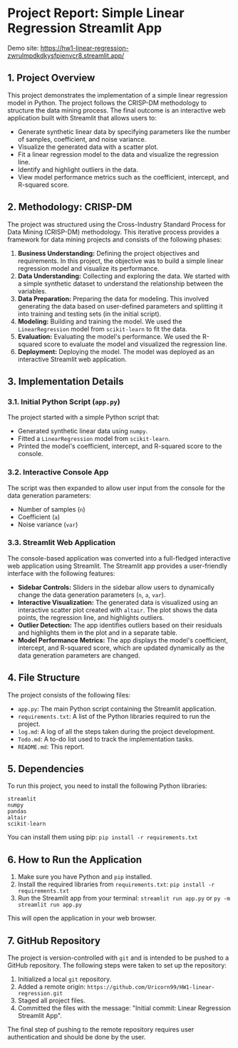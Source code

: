 # Project Report: Simple Linear Regression Streamlit App

Demo site: https://hw1-linear-regression-zwrulmpdkdkysfpienvcr8.streamlit.app/

## 1. Project Overview

This project demonstrates the implementation of a simple linear regression model in Python. The project follows the CRISP-DM methodology to structure the data mining process. The final outcome is an interactive web application built with Streamlit that allows users to:
- Generate synthetic linear data by specifying parameters like the number of samples, coefficient, and noise variance.
- Visualize the generated data with a scatter plot.
- Fit a linear regression model to the data and visualize the regression line.
- Identify and highlight outliers in the data.
- View model performance metrics such as the coefficient, intercept, and R-squared score.

## 2. Methodology: CRISP-DM

The project was structured using the Cross-Industry Standard Process for Data Mining (CRISP-DM) methodology. This iterative process provides a framework for data mining projects and consists of the following phases:

1.  **Business Understanding:** Defining the project objectives and requirements. In this project, the objective was to build a simple linear regression model and visualize its performance.
2.  **Data Understanding:** Collecting and exploring the data. We started with a simple synthetic dataset to understand the relationship between the variables.
3.  **Data Preparation:** Preparing the data for modeling. This involved generating the data based on user-defined parameters and splitting it into training and testing sets (in the initial script).
4.  **Modeling:** Building and training the model. We used the `LinearRegression` model from `scikit-learn` to fit the data.
5.  **Evaluation:** Evaluating the model's performance. We used the R-squared score to evaluate the model and visualized the regression line.
6.  **Deployment:** Deploying the model. The model was deployed as an interactive Streamlit web application.

## 3. Implementation Details

### 3.1. Initial Python Script (`app.py`)

The project started with a simple Python script that:
- Generated synthetic linear data using `numpy`.
- Fitted a `LinearRegression` model from `scikit-learn`.
- Printed the model's coefficient, intercept, and R-squared score to the console.

### 3.2. Interactive Console App

The script was then expanded to allow user input from the console for the data generation parameters:
- Number of samples (`n`)
- Coefficient (`a`)
- Noise variance (`var`)

### 3.3. Streamlit Web Application

The console-based application was converted into a full-fledged interactive web application using Streamlit. The Streamlit app provides a user-friendly interface with the following features:

- **Sidebar Controls:** Sliders in the sidebar allow users to dynamically change the data generation parameters (`n`, `a`, `var`).
- **Interactive Visualization:** The generated data is visualized using an interactive scatter plot created with `altair`. The plot shows the data points, the regression line, and highlights outliers.
- **Outlier Detection:** The app identifies outliers based on their residuals and highlights them in the plot and in a separate table.
- **Model Performance Metrics:** The app displays the model's coefficient, intercept, and R-squared score, which are updated dynamically as the data generation parameters are changed.

## 4. File Structure

The project consists of the following files:

- `app.py`: The main Python script containing the Streamlit application.
- `requirements.txt`: A list of the Python libraries required to run the project.
- `log.md`: A log of all the steps taken during the project development.
- `Todo.md`: A to-do list used to track the implementation tasks.
- `README.md`: This report.

## 5. Dependencies

To run this project, you need to install the following Python libraries:

```
streamlit
numpy
pandas
altair
scikit-learn
```

You can install them using pip:
`pip install -r requirements.txt`

## 6. How to Run the Application

1.  Make sure you have Python and `pip` installed.
2.  Install the required libraries from `requirements.txt`:
    `pip install -r requirements.txt`
3.  Run the Streamlit app from your terminal:
    `streamlit run app.py`
    or
    `py -m streamlit run app.py`

This will open the application in your web browser.

## 7. GitHub Repository

The project is version-controlled with `git` and is intended to be pushed to a GitHub repository. The following steps were taken to set up the repository:

1.  Initialized a local `git` repository.
2.  Added a remote origin: `https://github.com/Uricorn99/HW1-linear-regression.git`
3.  Staged all project files.
4.  Committed the files with the message: "Initial commit: Linear Regression Streamlit App".

The final step of pushing to the remote repository requires user authentication and should be done by the user.
